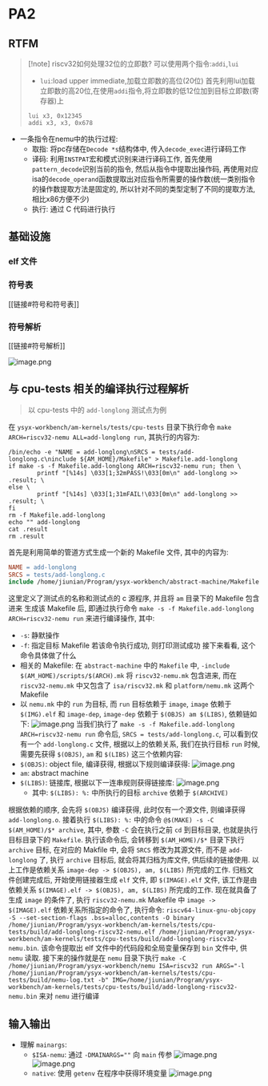 # PA2
## RTFM
> [!note] riscv32如何处理32位的立即数?
> 可以使用两个指令:`addi`,`lui`
> - `lui`:load upper immediate,加载立即数的高位(20位)
> 首先利用lui加载立即数的高20位,在使用`addi`指令,将立即数的低12位加到目标立即数(寄存器)上
> ```risc-v
> lui x3, 0x12345
> addi x3, x3, 0x678
> ```

- 一条指令在nemu中的执行过程:
	- 取指: 将pc存储在`Decode *s`结构体中, 传入`decode_exec`进行译码工作
	- 译码: 利用`INSTPAT`宏和模式识别来进行译码工作, 首先使用`pattern_decode`识别当前的指令, 然后从指令中提取出操作码, 再使用对应isa的`decode_operand`函数提取出对应指令所需要的操作数(统一类别指令的操作数提取方法是固定的, 所以针对不同的类型定制了不同的提取方法, 相比x86方便不少)
	- 执行: 通过 C 代码进行执行

## 基础设施
### elf 文件

### 符号表
[[链接#符号和符号表]]

### 符号解析
[[链接#符号解析]]

![image.png](https://jiunian-pic-1310185536.cos.ap-nanjing.myqcloud.com/picgo20240128194324.png)

## 与 cpu-tests 相关的编译执行过程解析
> 以 cpu-tests 中的 `add-longlong` 测试点为例

在 `ysyx-workbench/am-kernels/tests/cpu-tests` 目录下执行命令 `make ARCH=riscv32-nemu ALL=add-longlong run`, 其执行的内容为: 
```
/bin/echo -e "NAME = add-longlong\nSRCS = tests/add-longlong.c\ninclude ${AM_HOME}/Makefile" > Makefile.add-longlong
if make -s -f Makefile.add-longlong ARCH=riscv32-nemu run; then \
        printf "[%14s] \033[1;32mPASS!\033[0m\n" add-longlong >> .result; \
else \
        printf "[%14s] \033[1;31mFAIL!\033[0m\n" add-longlong >> .result; \
fi
rm -f Makefile.add-longlong
echo "" add-longlong
cat .result
rm .result
```
首先是利用简单的管道方式生成一个新的 Makefile 文件, 其中的内容为: 
```Makefile
NAME = add-longlong
SRCS = tests/add-longlong.c
include /home/jiunian/Program/ysyx-workbench/abstract-machine/Makefile
```
这里定义了测试点的名称和测试点的 c 源程序, 并且将 `am` 目录下的 Makefile 包含进来
生成该 Makefile 后, 即通过执行命令 `make -s -f Makefile.add-longlong ARCH=riscv32-nemu run` 来进行编译操作, 其中: 
- `-s`: 静默操作
- `-f`: 指定目标 Makefile
若该命令执行成功, 则打印测试成功
接下来看看, 这个命令具体做了什么
- 相关的 Makefile:  在 `abstract-machine` 中的 `Makefile` 中, `-include $(AM_HOME)/scripts/$(ARCH).mk` 将 `riscv32-nemu.mk` 包含进来, 而在 `riscv32-nemu.mk` 中又包含了 `isa/riscv32.mk` 和 `platform/nemu.mk` 这两个 Makefile
- 以 `nemu.mk` 中的 `run` 为目标, 而 `run` 目标依赖于 `image`, `image` 依赖于 `$(IMG).elf` 和 `image-dep`,  `image-dep` 依赖于 `$(OBJS) am $(LIBS)`, 依赖链如下: ![image.png](https://jiunian-pic-1310185536.cos.ap-nanjing.myqcloud.com/picgo20240206153052.png)
当我们执行了 `make -s -f Makefile.add-longlong ARCH=riscv32-nemu run` 命令后, `SRCS = tests/add-longlong.c`, 可以看到仅有一个 `add-longlong.c` 文件, 根据以上的依赖关系, 我们在执行目标 `run` 时候, 需要先获得 `$(OBJS)`, `am` 和 `$(LIBS)` 这三个依赖内容: 
- `$(OBJS)`: object file, 编译获得, 根据以下规则编译获得: ![image.png](https://jiunian-pic-1310185536.cos.ap-nanjing.myqcloud.com/picgo20240206153418.png)
- `am`: abstract machine
- `$(LIBS)`: 链接库, 根据以下一连串规则获得链接库: ![image.png](https://jiunian-pic-1310185536.cos.ap-nanjing.myqcloud.com/picgo20240206153808.png)
	- 其中: `$(LIBS): %:` 中所执行的目标 `archive` 依赖于 `$(ARCHIVE)`

根据依赖的顺序, 会先将 `$(OBJS)` 编译获得, 此时仅有一个源文件, 则编译获得 `add-longlong.o`. 
接着执行 `$(LIBS): %:` 中的命令 `@$(MAKE) -s -C $(AM_HOME)/$* archive`, 其中, 参数 `-C` 会在执行之前 `cd` 到目标目录, 也就是执行目标目录下的 `Makefile`. 执行该命令后, 会转移到 `$(AM_HOME)/$*` 目录下执行 `archive` 目标, 在对应的 Makfile 中, 会将 `SRCS` 修改为其源文件, 而不是 `add-longlong` 了, 执行 `archive` 目标后, 就会将其归档为库文件, 供后续的链接使用.
以上工作是依赖关系 `image-dep -> $(OBJS), am, $(LIBS)` 所完成的工作.
归档文件创建完成后, 开始使用链接器生成 `elf` 文件, 即 `$(IMAGE).elf` 文件,  该工作是由依赖关系 `$(IMAGE).elf -> $(OBJS), am, $(LIBS)` 所完成的工作.
现在就具备了生成 `image` 的条件了, 执行 `riscv32-nemu.mk` Makefile 中 `image -> $(IMAGE).elf` 依赖关系所指定的命令了, 执行命令: `riscv64-linux-gnu-objcopy -S --set-section-flags .bss=alloc,contents -O binary /home/jiunian/Program/ysyx-workbench/am-kernels/tests/cpu-tests/build/add-longlong-riscv32-nemu.elf /home/jiunian/Program/ysyx-workbench/am-kernels/tests/cpu-tests/build/add-longlong-riscv32-nemu.bin`. 该命令提取出 elf 文件中的代码段和全局变量保存到 `bin` 文件中, 供 `nemu` 读取.
接下来的操作就是在 `nemu` 目录下执行 `make -C /home/jiunian/Program/ysyx-workbench/nemu ISA=riscv32 run ARGS="-l /home/jiunian/Program/ysyx-workbench/am-kernels/tests/cpu-tests/build/nemu-log.txt -b" IMG=/home/jiunian/Program/ysyx-workbench/am-kernels/tests/cpu-tests/build/add-longlong-riscv32-nemu.bin` 来对 `nemu` 进行编译

## 输入输出
- 理解 `mainargs`: 
	- `$ISA-nemu`: 通过 `-DMAINARGS=""` 向 `main` 传参 ![image.png](https://jiunian-pic-1310185536.cos.ap-nanjing.myqcloud.com/picgo20240226101343.png) ![image.png](https://jiunian-pic-1310185536.cos.ap-nanjing.myqcloud.com/picgo20240226101425.png)
	- `native`: 使用 `getenv` 在程序中获得环境变量 ![image.png](https://jiunian-pic-1310185536.cos.ap-nanjing.myqcloud.com/picgo20240226101311.png)
